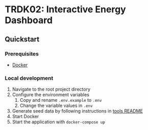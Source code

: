 # TRDK02: Interactive Energy Dashboard

## Quickstart

### Prerequisites

- [Docker](https://www.docker.com/products/docker-desktop)

### Local development

1. Navigate to the root project directory
1. Configure the environment variables
   1. Copy and rename `.env.example` to `.env`
   1. Change the variable values in `.env`
1. Generate seed data by following instructions in [tools README](tools/README.md)
1. Start Docker
1. Start the application with `docker-compose up`
